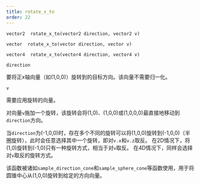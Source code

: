 ```yaml
---
title: rotate_x_to
order: 22
---
```

`vector2  rotate_x_to(vector2 direction, vector2 v)`

`vector  rotate_x_to(vector direction, vector v)`

`vector4  rotate_x_to(vector4 direction, vector4 v)`

`direction`

要将正x轴向量（如(1,0,0)）旋转到的目标方向。该向量不需要归一化。

`v`

需要应用旋转的向量。

对向量`v`施加一个旋转，该旋转会将(1,0)、(1,0,0)或(1,0,0,0)最直接地移动到`direction`方向。

当`direction`为(-1,0,0)时，存在多个不同的旋转可以将(1,0,0)旋转到(-1,0,0)（半圈旋转），此时会任意选择其中一个旋转，即对`v.x`和`v.z`取反。
在2D情况下，将(1,0)旋转到(-1,0)只有一种旋转方式，相当于对`v`取反。
在4D情况下，同样会选择对`v`取反的旋转方式。

该函数被诸如`sample_direction_cone`和`sample_sphere_cone`等函数使用，用于将圆锥中心从(1,0,0)旋转到给定的方向向量。